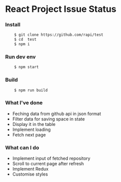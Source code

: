# React Project Issue Status


### Install
```sh
    $ git clone https://github.com/rapi/test
    $ cd  test
    $ npm i
```
### Run dev env
```sh
    $ npm start
```
### Build
```sh
    $ npm run build
```

### What I've done
* Feching data from github api in json format
* Filter data for saving space in state
* Display it in the table
* Implement loading
* Fetch next page

### What can I do
* Implement input of fetched repository
* Scroll to current page after refresh
* Implement Redux 
* Customise styles